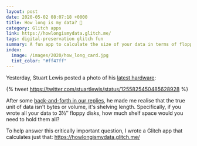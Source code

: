 ```yaml
---
layout: post
date: 2020-05-02 08:07:18 +0000
title: How long is my data? 💾
category: Glitch apps
link: https://howlongismydata.glitch.me/
tags: digital-preservation glitch fun
summary: A fun app to calculate the size of your data in terms of floppy disks.
index:
  image: /images/2020/how_long_card.jpg
  tint_color: "#ff47ff"
---
```


Yesterday, Stuart Lewis posted a photo of his [latest hardware](https://twitter.com/stuartlewis/status/1255825450485628928):

{% tweet https://twitter.com/stuartlewis/status/1255825450485628928 %}

After some [back-and-forth in our replies](https://twitter.com/stuartlewis/status/1256135586651439112), he made me realise that the true unit of data isn't bytes or volume, it's shelving length.
Specifically, if you wrote all your data to 3&#189;&Prime; floppy disks, how much shelf space would you need to hold them all?

To help answer this critically important question, I wrote a Glitch app that calculates just that: <https://howlongismydata.glitch.me/>
